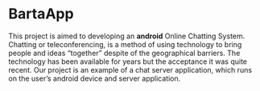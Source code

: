 # BartaApp

This project is aimed to developing an **android** Online Chatting System. Chatting or teleconferencing, is a method of using technology to bring people and ideas “together” despite of the geographical barriers. The technology has been available for years but the acceptance it was quite recent. Our project is an example of a chat server application, which runs on the user’s android device and server application.
